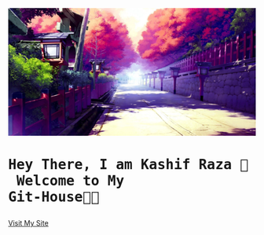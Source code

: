 <img src="back.jpg" width="110%" height="260px" style="margin-left: 0px; margin-right: 0px;">

#   <pre>                    Hey There, I am Kashif Raza 👦<br />                      Welcome to My Git-House👋🏻</pre>

<a href="https://kashif-raza2019.github.io/kashif-raza2019/">Visit My Site</a>
<!--
- 🔭 I’m currently working on ...
- 🌱 I’m currently learning ...
- 👯 I’m looking to collaborate on ...
- 🤔 I’m looking for help with ...
- 💬 Ask me about ...
- 📫 How to reach me: ...
- 😄 Pronouns: ...
- ⚡ Fun fact: ...
-->
